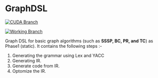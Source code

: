 

# GraphDSL

[![CUDA Branch](https://github.com/nibeditabh/GraphDSL/actions/workflows/cuda.yml/badge.svg?branch=cuda)](https://github.com/nibeditabh/GraphDSL/actions/workflows/cuda.yml)

[![Working Branch](https://github.com/nibeditabh/GraphDSL/actions/workflows/working-branch.yml/badge.svg?branch=WorkingBranch)](https://github.com/nibeditabh/GraphDSL/actions/workflows/working-branch.yml)


Graph DSL for basic graph algorithms (such as **SSSP, BC, PR, and TC**) as Phase1 (static).
It contains the following steps :-

1. Generating the grammar using Lex and YACC 
2. Generating IR. 
3. Generate code from IR. 
4. Optomize the IR. 
